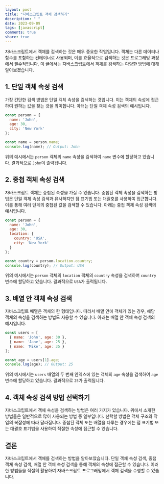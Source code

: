```yaml
---
layout: post
title: "자바스크립트 객체 검색하기"
description: " "
date: 2023-09-09
tags: [javascript]
comments: true
share: true
---
```


자바스크립트에서 객체를 검색하는 것은 매우 중요한 작업입니다. 객체는 다른 데이터나 함수를 포함하는 컨테이너로 사용되며, 이를 효율적으로 검색하는 것은 프로그래밍 과정에서 필수적입니다. 이 글에서는 자바스크립트에서 객체를 검색하는 다양한 방법에 대해 알아보겠습니다.

## 1. 단일 객체 속성 검색

가장 간단한 검색 방법은 단일 객체 속성을 검색하는 것입니다. 이는 객체의 속성에 접근하여 원하는 값을 찾는 것을 의미합니다. 아래는 단일 객체 속성 검색의 예시입니다.

```javascript
const person = {
  name: 'John',
  age: 30,
  city: 'New York'
};

const name = person.name;
console.log(name); // Output: John
```

위의 예시에서는 `person` 객체의 `name` 속성을 검색하여 `name` 변수에 할당하고 있습니다. 결과적으로 `John`이 출력됩니다.

## 2. 중첩 객체 속성 검색

자바스크립트 객체는 중첩된 속성을 가질 수 있습니다. 중첩된 객체 속성을 검색하는 방법은 단일 객체 속성 검색과 유사하지만 점 표기법 또는 대괄호를 사용하여 접근합니다. 이를 통해 여러 단계의 중첩된 값을 검색할 수 있습니다. 아래는 중첩 객체 속성 검색의 예시입니다.

```javascript
const person = {
  name: 'John',
  age: 30,
  location: {
    country: 'USA',
    city: 'New York'
  }
};

const country = person.location.country;
console.log(country); // Output: USA
```

위의 예시에서는 `person` 객체의 `location` 객체의 `country` 속성을 검색하여 `country` 변수에 할당하고 있습니다. 결과적으로 `USA`가 출력됩니다.

## 3. 배열 안 객체 속성 검색

자바스크립트 배열은 객체의 한 형태입니다. 따라서 배열 안에 객체가 있는 경우, 해당 객체의 속성을 검색하는 방법도 사용할 수 있습니다. 아래는 배열 안 객체 속성 검색의 예시입니다.

```javascript
const users = [
  { name: 'John', age: 30 },
  { name: 'Jane', age: 25 },
  { name: 'Mike', age: 35 }
];

const age = users[1].age;
console.log(age); // Output: 25
```

위의 예시에서는 `users` 배열의 두 번째 인덱스에 있는 객체의 `age` 속성을 검색하여 `age` 변수에 할당하고 있습니다. 결과적으로 `25`가 출력됩니다.

## 4. 객체 속성 검색 방법 선택하기

자바스크립트에서 객체 속성을 검색하는 방법은 여러 가지가 있습니다. 위에서 소개한 방법들은 일반적으로 많이 사용되는 방법 중 일부입니다. 선택할 방법은 객체 구조와 작업의 복잡성에 따라 달라집니다. 중첩된 객체 또는 배열을 다루는 경우에는 점 표기법 또는 대괄호 표기법을 사용하여 적절한 속성에 접근할 수 있습니다.

## 결론

자바스크립트에서 객체를 검색하는 방법을 알아보았습니다. 단일 객체 속성 검색, 중첩 객체 속성 검색, 배열 안 객체 속성 검색을 통해 객체의 속성에 접근할 수 있습니다. 이러한 방법들을 적절히 활용하여 자바스크립트 프로그래밍에서 객체 검색을 수행할 수 있습니다.